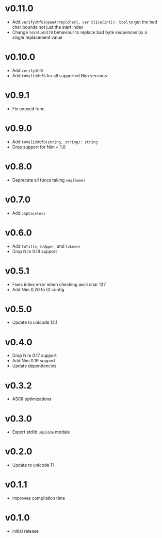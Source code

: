 v0.11.0
==================

* Add `verifyUtf8(openArray[char], var Slice[int]): bool`
  to get the bad char bounds not just the start index
* Change `toValidUtf8` behaviour to replace bad byte sequences
  by a single replacement value

v0.10.0
==================

* Add `verifyUtf8`
* Add `toValidUtf8` for all supported Nim versions

v0.9.1
==================

* Fix unused func

v0.9.0
==================

* Add `toValidUtf8(string, string): string`
* Drop support for Nim < 1.0

v0.8.0
==================

* Deprecate all funcs taking `seq[Rune]`

v0.7.0
==================

* Add `cmpCaseless`

v0.6.0
==================

* Add `toTitle`, `toUpper`, and `toLower`
* Drop Nim 0.18 support

v0.5.1
==================

* Fixes index error when checking ascii char 127
* Add Nim 0.20 to CI config

v0.5.0
==================

* Update to unicode 12.1

v0.4.0
==================

* Drop Nim 0.17 support
* Add Nim 0.19 support
* Update dependencies

v0.3.2
==================

* ASCII optimizations

v0.3.0
==================

* Export stdlib `unicode` module

v0.2.0
==================

* Update to unicode 11

v0.1.1
==================

* Improves compilation time

v0.1.0
==================

* Initial release
